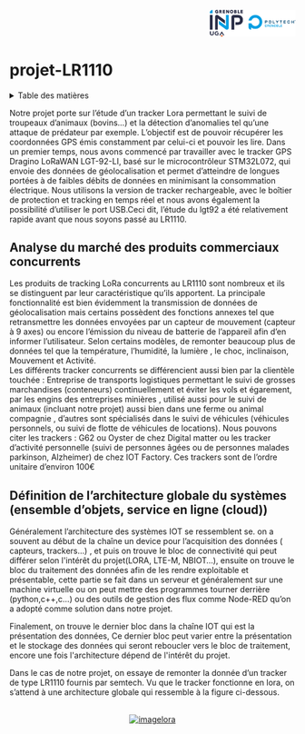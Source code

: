 <br />
<div align="right">
  <a href="https://github.com//Khalilsaidi-polybot/projet-LR1110/blob/main/README.md">
    <img src="images/logo inp Polytech grenoble.png" alt="Logo" width=30% height=30%>
  </a>
</div>

<!-- title -->

# projet-LR1110    



<!-- TABLE OF CONTENTS -->
<details>
  <summary>Table des matières</summary>
  <ol>
    <li><a href="#Analyse du marché des produits commerciaux concurrents">Analyse du marché des produits commerciaux concurrents</a></li>
    <li><a href="#Définition de l’architecture globale du systèmes (ensemble d’objets, service en ligne (cloud))">Définition de l’architecture globale du systèmes (ensemble d’objets, service en ligne (cloud))</a>
      <ul>
        <li><a href="#1er bloc: acquisition">1er bloc: acquisition</a></li>
        <li><a href="#2eme bloc: connectivité">2 bloc: connectivité</a></li>
        <li><a href="#3eme bloc: traitement des données">3eme bloc: traitement des données</a></li>
        <li><a href="#4eme bloc: présentation des données">4eme bloc: présentation des données</a></li>
      </ul> 
    </li>
   <li><a href="#Définition de la sécurité globale (clé de chiffrage)">Définition de la sécurité globale (clé de chiffrage</a>
      <li><a href="#Respect de la vie privée du service (RGPD)">Respect de la vie privée du service (RGPD)</a>
      <li><a href="#Estimation du coût de la BOM du produit pour 5000 unités produites et estimation de la durée de vie de la batterie de l’objet">Estimation du coût de la BOM du produit pour 5000 unités produites et estimation de la durée de vie de la batterie de l’objet</a>
       <li><a href="#Réaliser une analyse (brève) du cycle de vie du produit “durable” et “sobre” (ACV)">Réaliser une analyse (brève) du cycle de vie du produit “durable” et “sobre” (ACV)</a>
  </ol>
</details>




Notre projet porte sur l’étude d’un tracker Lora  permettant le suivi de troupeaux d’animaux (bovins...) et la détection d’anomalies tel qu’une attaque de prédateur par exemple.  L’objectif est de pouvoir récupérer les coordonnées GPS émis constamment par celui-ci et pouvoir les lire.
Dans un premier temps,  nous avons commencé par travailler avec le tracker GPS Dragino LoRaWAN LGT-92-LI, basé sur le microcontrôleur STM32L072, qui envoie des données de géolocalisation et permet d’atteindre de longues portées à de faibles débits de données en minimisant la consommation électrique. Nous utilisons la version de tracker rechargeable, avec le boîtier de protection et tracking en temps réel et nous avons également la possibilité d’utiliser le port USB.Ceci dit, l’étude du lgt92 a été relativement rapide avant que nous soyons passé au LR1110.

<!-- Analyse du marché des produits commerciaux concurrents -->
## Analyse du marché des produits commerciaux concurrents


 
Les produits de tracking LoRa concurrents au LR1110 sont nombreux et ils se distinguent par leur caractéristique qu’ils apportent. La principale fonctionnalité est bien évidemment la transmission de données de géolocalisation mais certains possèdent des fonctions annexes tel que retransmettre les données envoyées par un capteur de mouvement (capteur à 9 axes) ou encore l’émission du niveau de batterie de l’appareil afin d’en informer l’utilisateur. Selon certains modèles, de remonter beaucoup plus de données tel que la température, l’humidité, la lumière , le choc, inclinaison, Mouvement et Activité.     	
Les différents tracker concurrents se différencient aussi bien par la clientèle touchée : Entreprise de transports logistiques permettant le suivi de grosses marchandises (conteneurs)  continuellement et éviter les vols et égarement, par les engins des entreprises minières , utilisé aussi pour le suivi de animaux (incluant notre projet) aussi bien dans une ferme ou animal compagnie , d’autres sont spécialisés dans le suivi de véhicules (véhicules personnels, ou suivi de flotte de véhicules de locations).
Nous pouvons citer les trackers :  G62 ou Oyster de chez Digital matter ou les tracker d’activité personnelle (suivi de personnes âgées ou de personnes malades parkinson, Alzheimer) de chez IOT Factory. Ces trackers sont de l’ordre unitaire d’environ 100€





<!-- Définition de l’architecture globale du systèmes (ensemble d’objets, service en ligne (cloud)) -->
## Définition de l’architecture globale du systèmes (ensemble d’objets, service en ligne (cloud))


Généralement l’architecture des systèmes IOT se ressemblent se. on a souvent au début de la chaîne un device pour l’acquisition des données ( capteurs, trackers…) , et puis on trouve le bloc de connectivité qui peut différer selon l'intérêt du projet(LORA, LTE-M, NBIOT…), ensuite on trouve le bloc du traitement des données afin de les rendre  exploitable et présentable, cette partie se fait dans un serveur et généralement sur une machine virtuelle ou on peut mettre des programmes tourner derrière (python,c++,c…) ou des outils de gestion des flux comme Node-RED qu’on a adopté comme solution dans notre projet.

Finalement, on trouve le dernier bloc dans la chaîne IOT qui est la présentation des données, Ce dernier bloc peut varier entre la présentation et le stockage des données qui seront reboucler vers le bloc de traitement, encore une fois l'architecture dépend de l'intérêt du projet. 

Dans le cas de  notre projet, on essaye de remonter la donnée d’un tracker de type LR1110 fournis par semtech. Vu que le tracker fonctionne en lora, on s’attend à une architecture globale qui ressemble à la figure ci-dessous.


<br />
<div align="center">
  <a href="https://github.com//Khalilsaidi-polybot/projet-LR1110/blob/main/README.md">
    <img src="images/LoRa-architecture-20.png" alt="imagelora" width=60% height=60%>
  </a>
</div>







